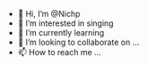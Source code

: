 - 👋 Hi, I’m @Nichp
- 👀 I’m interested in singing
- 🌱 I’m currently learning 
- 💞️ I’m looking to collaborate on ...
- 📫 How to reach me ...

<!---
Nichp/Nichp is a ✨ special ✨ repository because its `README.md` (this file) appears on your GitHub profile.
You can click the Preview link to take a look at your changes.
--->
